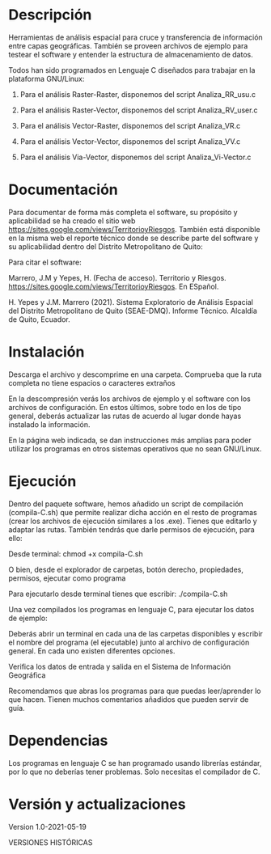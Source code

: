 # Descripción

Herramientas de análisis espacial para cruce y transferencia de información entre capas geográficas. También se proveen archivos de ejemplo para testear el software y entender la estructura de almacenamiento de datos.

Todos han sido programados en Lenguaje C diseñados para trabajar en la plataforma GNU/Linux:

1) Para el análisis Raster-Raster, disponemos del script Analiza_RR_usu.c 

2) Para el análisis Raster-Vector, disponemos del script Analiza_RV_user.c

3) Para el análisis Vector-Raster, disponemos del script Analiza_VR.c

4) Para el análisis Vector-Vector, disponemos del script Analiza_VV.c

5) Para el análisis Via-Vector, disponemos del script Analiza_Vi-Vector.c

# Documentación

Para documentar de forma más completa el software, su propósito y aplicabilidad se ha creado el sitio web https://sites.google.com/views/TerritorioyRiesgos.
También está disponible en la misma web el reporte técnico donde se describe parte del software y su aplicabilidad dentro del Distrito Metropolitano de Quito:

Para citar el software: 

Marrero, J.M y Yepes, H. (Fecha de acceso). Territorio y Riesgos. https://sites.google.com/views/TerritorioyRiesgos. En ESpañol.

H. Yepes y J.M. Marrero (2021). Sistema Exploratorio de Análisis Espacial del Distrito Metropolitano de Quito (SEAE-DMQ). Informe Técnico. Alcaldía de Quito, Ecuador. 

# Instalación

Descarga el archivo y descomprime en una carpeta. Comprueba que la ruta completa no tiene espacios o caracteres extraños

En la descompresión verás los archivos de ejemplo y el software con los archivos de configuración. En estos últimos, sobre todo en los de tipo general, deberás actualizar las rutas de acuerdo al lugar donde hayas instalado la información.

En la página web indicada, se dan instrucciones más amplias para poder utilizar los programas en otros sistemas operativos que no sean GNU/Linux.

# Ejecución

Dentro del paquete software, hemos añadido un script de compilación (compila-C.sh) que permite realizar dicha acción en el resto de programas (crear los archivos de ejecución similares a los .exe). Tienes que editarlo y adaptar las rutas. También tendrás que darle permisos de ejecución, para ello:

Desde terminal: chmod +x compila-C.sh

O bien, desde el explorador de carpetas, botón derecho, propiedades, permisos, ejecutar como programa

Para ejecutarlo desde terminal tienes que escribir: ./compila-C.sh

Una vez compilados los programas en lenguaje C, para ejecutar los datos de ejemplo:

Deberás abrir un terminal en cada una de las carpetas disponibles y escribir el nombre del programa (el ejecutable) junto al archivo de configuración general. En cada uno existen diferentes opciones.

Verifica los datos de entrada y salida en el Sistema de Información Geográfica

Recomendamos que abras los programas para que puedas leer/aprender lo que hacen. Tienen muchos comentarios añadidos que pueden servir de guía.

# Dependencias

Los programas en lenguaje C se han programado usando librerías estándar, por lo que no deberías tener problemas. Solo necesitas el compilador de C.

# Versión y actualizaciones

Version 1.0-2021-05-19

VERSIONES HISTÓRICAS

